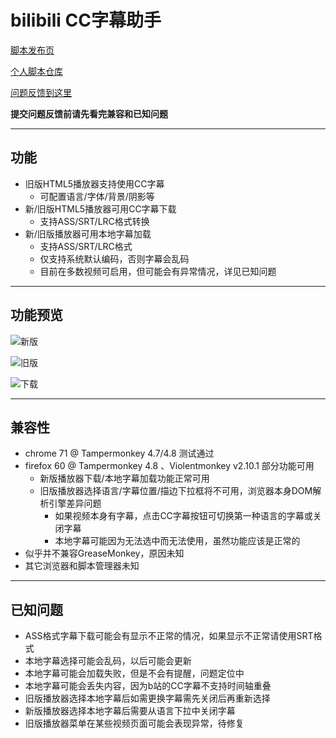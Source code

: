 bilibili CC字幕助手
=======================

[脚本发布页](https://greasyfork.org/scripts/378513)

[个人脚本仓库](https://github.com/indefined/UserScripts)

[问题反馈到这里](https://github.com/indefined/UserScripts/issues)

**提交问题反馈前请先看完兼容和已知问题**

-------------------------
## 功能

- 旧版HTML5播放器支持使用CC字幕
  - 可配置语言/字体/背景/阴影等
- 新/旧版HTML5播放器可用CC字幕下载
  - 支持ASS/SRT/LRC格式转换
- 新/旧版播放器可用本地字幕加载
  - 支持ASS/SRT/LRC格式
  - 仅支持系统默认编码，否则字幕会乱码
  - 目前在多数视频可启用，但可能会有异常情况，详见已知问题

-------------------------
## 功能预览

![新版](https://greasyfork.org/system/screenshots/screenshots/000/014/323/original/newPlayer.jpg)

![旧版](https://greasyfork.org/system/screenshots/screenshots/000/014/324/original/oldPlayer.jpg)

![下载](https://greasyfork.org/system/screenshots/screenshots/000/014/325/original/download.jpg)

-------------------------
## 兼容性

- chrome 71 @ Tampermonkey 4.7/4.8 测试通过
- firefox 60 @ Tampermonkey 4.8 、Violentmonkey v2.10.1 部分功能可用
  - 新版播放器下载/本地字幕加载功能正常可用
  - 旧版播放器选择语言/字幕位置/描边下拉框将不可用，浏览器本身DOM解析引擎差异问题
    - 如果视频本身有字幕，点击CC字幕按钮可切换第一种语言的字幕或关闭字幕
    - 本地字幕可能因为无法选中而无法使用，虽然功能应该是正常的
- 似乎并不兼容GreaseMonkey，原因未知
- 其它浏览器和脚本管理器未知

-------------------------
## 已知问题

- ASS格式字幕下载可能会有显示不正常的情况，如果显示不正常请使用SRT格式
- 本地字幕选择可能会乱码，以后可能会更新
- 本地字幕可能会加载失败，但是不会有提醒，问题定位中
- 本地字幕可能会丢失内容，因为b站的CC字幕不支持时间轴重叠
- 旧版播放器选择本地字幕后如需更换字幕需先关闭后再重新选择
- 新版播放器选择本地字幕后需要从语言下拉中关闭字幕
- 旧版播放器菜单在某些视频页面可能会表现异常，待修复
